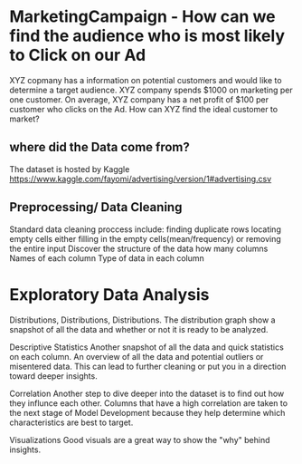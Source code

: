 # MarketingCampaign - How can we find the audience who is most likely to Click on our Ad
XYZ copmany has a information on potential customers and would like to determine a target audience.
XYZ company spends $1000 on marketing per one customer. On average, XYZ company has a net profit of $100 per customer who clicks on the Ad. How can XYZ find the ideal customer to market?  

## where did the Data come from?
The dataset is hosted by Kaggle 
https://www.kaggle.com/fayomi/advertising/version/1#advertising.csv

## Preprocessing/ Data Cleaning
Standard data cleaning proccess include:
  finding duplicate rows
  locating empty cells
    either filling in the empty cells(mean/frequency) or
    removing the entire input
  Discover the structure of the data
    how many columns
    Names of each column
    Type of data in each column
    
    
# Exploratory Data Analysis
Distributions, Distributions, Distributions. 
The distribution graph show a snapshot of all the data and whether or not it is ready to be analyzed. 

Descriptive Statistics
Another snapshot of all the data and quick statistics on each column. An overview of all the data and potential outliers or misentered data. This can lead to further cleaning or put you in a direction toward deeper insights. 

Correlation
Another step to dive deeper into the dataset is to find out how they influnce each other. Columns that have a high correlation are taken to the next stage of Model Development because they help determine which characteristics are best to target. 

Visualizations
Good visuals are a great way to show the "why" behind insights. 
